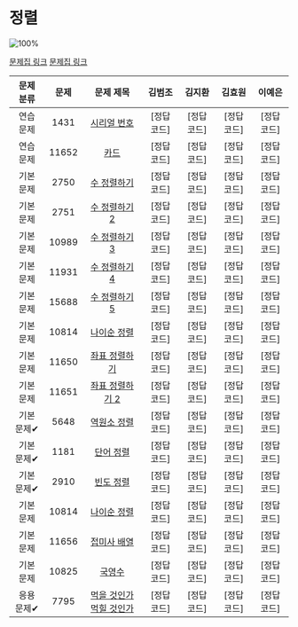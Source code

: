 # 정렬 

![100%](https://progress-bar.dev/0/?scale=17&title=progress&width=500&color=babaca&suffix=/17)

[문제집 링크](https://www.acmicpc.net/workbook/view/7317)
[문제집 링크](https://www.acmicpc.net/workbook/view/7318)

| 문제 분류 | 문제 | 문제 제목 | 김범조 | 김지환 | 김효원 | 이예은 |
| :--: | :--: | :--: | :--: | :--: | :--: | :--: |
| 연습 문제 | 1431 | [시리얼 번호](https://www.acmicpc.net/problem/1431) | [정답 코드] | [정답 코드] | [정답 코드] | [정답 코드] |
| 연습 문제 | 11652 | [카드](https://www.acmicpc.net/problem/11652) | [정답 코드] | [정답 코드] | [정답 코드] | [정답 코드] |
| 기본 문제 | 2750 | [수 정렬하기](https://www.acmicpc.net/problem/2750) | [정답 코드] | [정답 코드] | [정답 코드] | [정답 코드] |
| 기본 문제 | 2751 | [수 정렬하기 2](https://www.acmicpc.net/problem/2751) | [정답 코드] | [정답 코드] | [정답 코드] | [정답 코드] |
| 기본 문제 | 10989 | [수 정렬하기 3](https://www.acmicpc.net/problem/10989) | [정답 코드] | [정답 코드] | [정답 코드] | [정답 코드] |
| 기본 문제 | 11931 | [수 정렬하기 4](https://www.acmicpc.net/problem/11931) | [정답 코드] | [정답 코드] | [정답 코드] | [정답 코드] |
| 기본 문제 | 15688 | [수 정렬하기 5](https://www.acmicpc.net/problem/15688) | [정답 코드] | [정답 코드] | [정답 코드] | [정답 코드] |
| 기본 문제 | 10814 | [나이순 정렬](https://www.acmicpc.net/problem/10814) | [정답 코드] | [정답 코드] | [정답 코드] | [정답 코드] |
| 기본 문제 | 11650 | [좌표 정렬하기](https://www.acmicpc.net/problem/11650) | [정답 코드] | [정답 코드] | [정답 코드] | [정답 코드] |
| 기본 문제 | 11651 | [좌표 정렬하기 2](https://www.acmicpc.net/problem/11651) | [정답 코드] | [정답 코드] | [정답 코드] | [정답 코드] |
| 기본 문제✔ | 5648 | [역원소 정렬](https://www.acmicpc.net/problem/5648) | [정답 코드] | [정답 코드] | [정답 코드] | [정답 코드] |
| 기본 문제✔ | 1181 | [단어 정렬](https://www.acmicpc.net/problem/1181) | [정답 코드] | [정답 코드] | [정답 코드] | [정답 코드] |
| 기본 문제✔ | 2910 | [빈도 정렬](https://www.acmicpc.net/problem/2910) | [정답 코드] | [정답 코드] | [정답 코드] | [정답 코드] |
| 기본 문제 | 10814 | [나이순 정렬](https://www.acmicpc.net/problem/10814) | [정답 코드] | [정답 코드] | [정답 코드] | [정답 코드] |
| 기본 문제 | 11656 | [접미사 배열](https://www.acmicpc.net/problem/11656) | [정답 코드] | [정답 코드] | [정답 코드] | [정답 코드] |
| 기본 문제 | 10825 | [국영수](https://www.acmicpc.net/problem/10825) | [정답 코드] | [정답 코드] | [정답 코드] | [정답 코드] |
| 응용 문제✔ | 7795 | [먹을 것인가 먹힐 것인가](https://www.acmicpc.net/problem/7795) | [정답 코드] | [정답 코드] | [정답 코드] | [정답 코드] |
